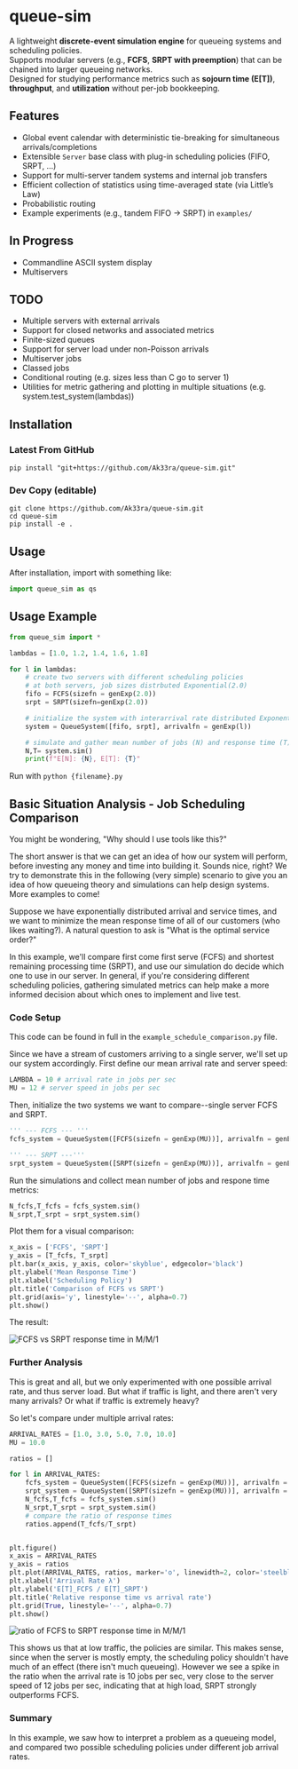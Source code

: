 # queue-sim

A lightweight **discrete-event simulation engine** for queueing systems and scheduling policies.  
Supports modular servers (e.g., **FCFS**, **SRPT with preemption**) that can be chained into larger queueing networks.  
Designed for studying performance metrics such as **sojourn time (E[T])**, **throughput**, and **utilization** without per-job bookkeeping.

## Features
- Global event calendar with deterministic tie-breaking for simultaneous arrivals/completions  
- Extensible `Server` base class with plug-in scheduling policies (FIFO, SRPT, …)  
- Support for multi-server tandem systems and internal job transfers  
- Efficient collection of statistics using time-averaged state (via Little’s Law)
- Probabilistic routing
- Example experiments (e.g., tandem FIFO → SRPT) in `examples/`

## In Progress
- Commandline ASCII system display
- Multiservers

## TODO
- Multiple servers with external arrivals
- Support for closed networks and associated metrics
- Finite-sized queues
- Support for server load under non-Poisson arrivals
- Multiserver jobs
- Classed jobs
- Conditional routing (e.g. sizes less than C go to server 1)
- Utilities for metric gathering and plotting in multiple situations (e.g. system.test_system(lambdas))

## Installation
### Latest From GitHub
`pip install "git+https://github.com/Ak33ra/queue-sim.git"`

### Dev Copy (editable)
```
git clone https://github.com/Ak33ra/queue-sim.git
cd queue-sim
pip install -e .
```

## Usage
After installation, import with something like:
```python
import queue_sim as qs
```

## Usage Example
```python
from queue_sim import *

lambdas = [1.0, 1.2, 1.4, 1.6, 1.8]

for l in lambdas:
    # create two servers with different scheduling policies
    # at both servers, job sizes distrbuted Exponential(2.0)
    fifo = FCFS(sizefn = genExp(2.0))
    srpt = SRPT(sizefn=genExp(2.0))

    # initialize the system with interarrival rate distributed Exponential(l)
    system = QueueSystem([fifo, srpt], arrivalfn = genExp(l))

    # simulate and gather mean number of jobs (N) and response time (T)
    N,T= system.sim()
    print(f"E[N]: {N}, E[T]: {T}"
```
Run with `python {filename}.py`

## Basic Situation Analysis - Job Scheduling Comparison
You might be wondering, "Why should I use tools like this?"

The short answer is that we can get an idea of how our system will perform, before investing any money and time into building it. Sounds nice, right? We try to demonstrate this in the following (very simple) scenario to give you an idea of how queueing theory and simulations can help design systems. More examples to come!

Suppose we have exponentially distributed arrival and service times, and we want to
minimize the mean response time of all of our customers (who likes waiting?). A natural question to ask is
"What is the optimal service order?"

In this example, we'll compare first come first serve (FCFS) and shortest remaining processing time (SRPT),
and use our simulation do decide which one to use in our server. In general, if you're considering different scheduling policies, gathering simulated metrics can help make a more informed decision about which ones to implement and live test.

### Code Setup
This code can be found in full in the `example_schedule_comparison.py` file.

Since we have a stream of customers arriving to a single server, we'll set up our system accordingly. First define our mean arrival rate and server speed:
```python
LAMBDA = 10 # arrival rate in jobs per sec
MU = 12 # server speed in jobs per sec
```

Then, initialize the two systems we want to compare--single server FCFS and SRPT.
```python
''' --- FCFS --- '''
fcfs_system = QueueSystem([FCFS(sizefn = genExp(MU))], arrivalfn = genExp(LAMBDA))

''' --- SRPT ---'''
srpt_system = QueueSystem([SRPT(sizefn = genExp(MU))], arrivalfn = genExp(LAMBDA))
```

Run the simulations and collect mean number of jobs and respone time metrics:
```python
N_fcfs,T_fcfs = fcfs_system.sim()
N_srpt,T_srpt = srpt_system.sim()
```

Plot them for a visual comparison:
```python
x_axis = ['FCFS', 'SRPT']
y_axis = [T_fcfs, T_srpt]
plt.bar(x_axis, y_axis, color='skyblue', edgecolor='black')
plt.ylabel('Mean Response Time')
plt.xlabel('Scheduling Policy')
plt.title('Comparison of FCFS vs SRPT')
plt.grid(axis='y', linestyle='--', alpha=0.7)
plt.show()
```

The result:

![FCFS vs SRPT response time in M/M/1](images/FCFSvsSRPT_MM1.png)

### Further Analysis
This is great and all, but we only experimented with one possible arrival rate, and thus server load. But what if traffic is light, and there aren't very many arrivals? Or what if traffic is extremely heavy?

So let's compare under multiple arrival rates:
```python
ARRIVAL_RATES = [1.0, 3.0, 5.0, 7.0, 10.0]
MU = 10.0

ratios = []

for l in ARRIVAL_RATES:
    fcfs_system = QueueSystem([FCFS(sizefn = genExp(MU))], arrivalfn = genExp(l))
    srpt_system = QueueSystem([SRPT(sizefn = genExp(MU))], arrivalfn = genExp(l))
    N_fcfs,T_fcfs = fcfs_system.sim()
    N_srpt,T_srpt = srpt_system.sim()
    # compare the ratio of response times
    ratios.append(T_fcfs/T_srpt)


plt.figure()
x_axis = ARRIVAL_RATES
y_axis = ratios
plt.plot(ARRIVAL_RATES, ratios, marker='o', linewidth=2, color='steelblue')
plt.xlabel('Arrival Rate λ')
plt.ylabel('E[T]_FCFS / E[T]_SRPT')
plt.title('Relative response time vs arrival rate')
plt.grid(True, linestyle='--', alpha=0.7)
plt.show()
```
![ratio of FCFS to SRPT response time in M/M/1](images/FCFSvsSRPTratio.png)

This shows us that at low traffic, the policies are similar. This makes sense, since when the server is mostly empty, the scheduling policy shouldn't have much of an effect (there isn't much queueing). However we see a spike in the ratio when the arrival rate is 10 jobs per sec, very close to the server speed of 12 jobs per sec, indicating that at high load, SRPT strongly outperforms FCFS.

### Summary

In this example, we saw how to interpret a problem as a queueing model, and compared two possible scheduling policies under different job arrival rates. 

